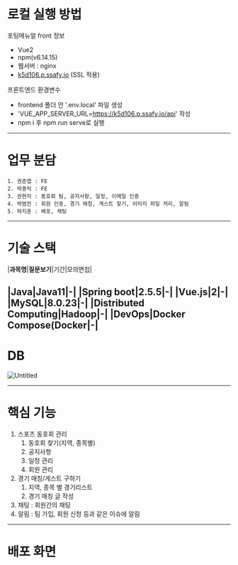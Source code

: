 # 로컬 실행 방법

포팅메뉴얼 front 정보

- Vue2
- npm(v6.14.15)
- 웹서버 : nginx
- [k5d106.p.ssafy.io](http://k5d106.p.ssafy.io/) (SSL 적용)

프론트엔드 환경변수

- frontend 폴더 안 '.env.local' 파일 생성
- 'VUE_APP_SERVER_URL=https://k5d106.p.ssafy.io/api' 작성
- npm i 후 npm run serve로 실행

---------------------------------------------------------------------------------------------------

# 업무 분담

    1. 권준엽 : FE
    2. 박종익 : FE
    3. 권현지 : 동호회 팀, 공지사항, 일정, 이메일 인증
    4. 박범진 : 회원 인증, 경기 매칭, 게스트 찾기, 이미지 파일 처리, 알림
    5. 하지훈 : 배포, 채팅

---------------------------------------------------------------------------------------------------

# 기술 스택
|**과목명**|**질문보기**|기간|모의면접|

|**Java**|Java11|-|
|**Spring boot**|2.5.5|-|
|**Vue.js**|2|-|
|**MySQL**|8.0.23|-|
|**Distributed Computing**|Hadoop|-|
|**DevOps**|Docker Compose(Docker|-|
---------------------------------------------------------------------------------------------------
# DB

![Untitled](https://s3-us-west-2.amazonaws.com/secure.notion-static.com/a12a50c6-e931-419c-a17d-6e7f0e267813/Untitled.png)

---------------------------------------------------------------------------------------------------

# 핵심 기능

1. 스포츠 동호회 관리
    1. 동호회 찾기(지역, 종목별)
    2. 공지사항
    3. 일정 관리
    4. 회원 관리
2. 경기 매칭/게스트 구하기
    1. 지역, 종목 별 경기리스트
    2. 경기 매칭 글 작성
3. 채팅 : 회원간의 채팅
4. 알림 : 팀 가입, 회원 신청 등과 같은 이슈에 알림

---------------------------------------------------------------------------------------------------
# 배포 화면
